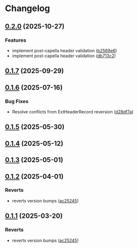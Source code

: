 # Changelog

## [0.2.0](https://github.com/semiotic-ai/veemon/compare/vee-v0.1.7...vee-v0.2.0) (2025-10-27)


### Features

* implement post-capella header validation ([b2569e6](https://github.com/semiotic-ai/veemon/commit/b2569e6e124eccda2b5396c1c54e5aad4cd2fdbd))
* implement post-capella header validation ([db713c2](https://github.com/semiotic-ai/veemon/commit/db713c219317d43ee62b0cab94b7a630256f2044))

## [0.1.7](https://github.com/semiotic-ai/veemon/compare/vee-v0.1.6...vee-v0.1.7) (2025-09-29)

## [0.1.6](https://github.com/semiotic-ai/veemon/compare/vee-v0.1.5...vee-v0.1.6) (2025-07-16)


### Bug Fixes

* Resolve conflicts from ExtHeaderRecord reversion ([d28df7a](https://github.com/semiotic-ai/veemon/commit/d28df7a7897aaba71dccf8a73ff75b3a1c0559d8))

## [0.1.5](https://github.com/semiotic-ai/veemon/compare/vee-v0.1.4...vee-v0.1.5) (2025-05-30)

## [0.1.4](https://github.com/semiotic-ai/veemon/compare/vee-v0.1.3...vee-v0.1.4) (2025-05-12)

## [0.1.3](https://github.com/semiotic-ai/veemon/compare/vee-v0.1.2...vee-v0.1.3) (2025-05-01)

## [0.1.2](https://github.com/semiotic-ai/veemon/compare/vee-v0.1.1...vee-v0.1.2) (2025-04-01)


### Reverts

* reverts version bumps ([ac25245](https://github.com/semiotic-ai/veemon/commit/ac25245c576a3f014056c947374b8d5af1886943))

## [0.1.1](https://github.com/semiotic-ai/veemon/compare/vee-v0.1.0...vee-v0.1.1) (2025-03-20)


### Reverts

* reverts version bumps ([ac25245](https://github.com/semiotic-ai/veemon/commit/ac25245c576a3f014056c947374b8d5af1886943))
